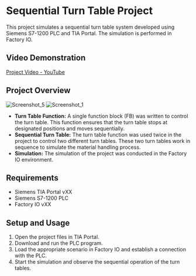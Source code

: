 # Sequential Turn Table Project

This project simulates a sequential turn table system developed using Siemens S7-1200 PLC and TIA Portal. The simulation is performed in Factory IO.

## Video Demonstration

[Project Video - YouTube](https://www.youtube.com/watch?v=qzxHI_rYkD4)

## Project Overview


![Screenshot_5](https://github.com/user-attachments/assets/40f4cdce-a8ff-426d-ba97-859555673b6c)
![Screenshot_1](https://github.com/user-attachments/assets/8eafaf40-7d2a-4343-888d-8754609227cd)

- **Turn Table Function:** A single function block (FB) was written to control the turn table. This function ensures that the turn table stops at designated positions and moves sequentially.
- **Sequential Turn Table:** The turn table function was used twice in the project to control two different turn tables. These two turn tables work in sequence to simulate the material handling process.
- **Simulation:** The simulation of the project was conducted in the Factory IO environment.

## Requirements

- Siemens TIA Portal vXX
- Siemens S7-1200 PLC
- Factory IO vXX

## Setup and Usage

1. Open the project files in TIA Portal.
2. Download and run the PLC program.
3. Load the appropriate scenario in Factory IO and establish a connection with the PLC.
4. Start the simulation and observe the sequential operation of the turn tables.


